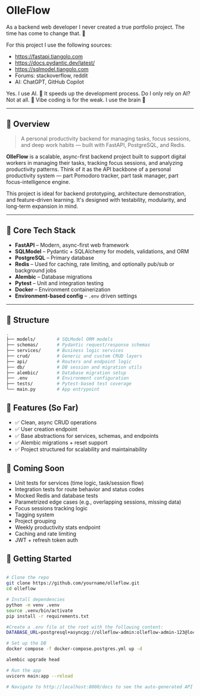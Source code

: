 # OlleFlow

As a backend web developer I never created a true portfolio project. The time has come to change that. 🫶

For this project I use the following sources:

- https://fastapi.tiangolo.com
- https://docs.pydantic.dev/latest/
- https://sqlmodel.tiangolo.com
- Forums: stackoverflow, reddit
- AI: ChatGPT, GitHub Copilot

Yes. I use AI. 🤖 It speeds up the development process.
Do I only rely on AI? Not at all. 🤡 Vibe coding is for the weak. I use the brain 🧠

---

## 📌 Overview

> A personal productivity backend for managing tasks, focus sessions, and deep work habits — built with FastAPI, PostgreSQL, and Redis.

**OlleFlow** is a scalable, async-first backend project built to support digital workers in managing their tasks, tracking focus sessions, and analyzing productivity patterns. Think of it as the API backbone of a personal productivity system — part Pomodoro tracker, part task manager, part focus-intelligence engine.

This project is ideal for backend prototyping, architecture demonstration, and feature-driven learning. It's designed with testability, modularity, and long-term expansion in mind.

---

## 🧠 Core Tech Stack

- **FastAPI** – Modern, async-first web framework
- **SQLModel** – Pydantic + SQLAlchemy for models, validations, and ORM
- **PostgreSQL** – Primary database
- **Redis** – Used for caching, rate limiting, and optionally pub/sub or background jobs
- **Alembic** – Database migrations
- **Pytest** – Unit and integration testing
- **Docker** – Environment containerization
- **Environment-based config** – `.env` driven settings

---

## 📂 Structure

```bash
.
├── models/        # SQLModel ORM models
├── schemas/       # Pydantic request/response schemas
├── services/      # Business logic services
├── crud/          # Generic and custom CRUD layers
├── api/           # Routers and endpoint logic
├── db/            # DB session and migration utils
├── alembic/       # Database migration setup
├── .env           # Environment configuration
├── tests/         # Pytest-based test coverage
└── main.py        # App entrypoint
```

## 🔧 Features (So Far)

- ✅ Clean, async CRUD operations
- ✅ User creation endpoint
- ✅ Base abstractions for services, schemas, and endpoints
- ✅ Alembic migrations + reset support
- ✅ Project structured for scalability and maintainability

## 🧱 Coming Soon

- Unit tests for services (time logic, task/session flow)
- Integration tests for route behavior and status codes
- Mocked Redis and database tests
- Parametrized edge cases (e.g., overlapping sessions, missing data)
- Focus sessions tracking logic
- Tagging system
- Project grouping
- Weekly productivity stats endpoint
- Caching and rate limiting
- JWT + refresh token auth

## 🚀 Getting Started

```bash

# Clone the repo
git clone https://github.com/yourname/olleflow.git
cd olleflow

# Install dependencies
python -m venv .venv
source .venv/bin/activate
pip install -r requirements.txt

#Create a .env file at the root with the following content:
DATABASE_URL=postgresql+asyncpg://olleflow-admin:olleflow-admin-123@localhost:5432/olleflow

# Set up the DB
docker compose -f docker-compose.postgres.yml up -d

alembic upgrade head

# Run the app
uvicorn main:app --reload

# Navigate to http://localhost:8000/docs to see the auto-generated API docs.

```
